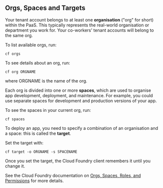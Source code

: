 ## Orgs, Spaces and Targets

Your tenant account belongs to at least one **organisation** ("org" for short) within the PaaS. This typically represents the real-world organisation or department you work for. Your co-workers' tenant accounts will belong to the same org. 

To list available orgs, run:

``cf orgs``

To see details about an org, run:

``cf org ORGNAME``

where ORGNAME is the name of the org.

Each org is divided into one or more **spaces**, which are used to organise app development, deployment, and maintenance. For example, you could use separate spaces for development and production versions of your app.

To see the spaces in your current org, run:

``cf spaces``

To deploy an app, you need to specify a combination of an organisation and a space: this is called the **target**.

Set the target with:

``cf target -o ORGNAME -s SPACENAME``

Once you set the target, the Cloud Foundry client remembers it until you change it.

See the Cloud Foundry documentation on [Orgs, Spaces, Roles, and Permissions](https://docs.cloudfoundry.org/concepts/roles.html) for more details.
